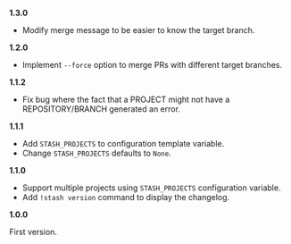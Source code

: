 **1.3.0**

- Modify merge message to be easier to know the target branch.

**1.2.0**

- Implement `--force` option to merge PRs with different target branches.

**1.1.2**

- Fix bug where the fact that a PROJECT might not have a REPOSITORY/BRANCH generated an error.

**1.1.1**

- Add `STASH_PROJECTS` to configuration template variable.
- Change `STASH_PROJECTS` defaults to `None`.

**1.1.0**

- Support multiple projects using `STASH_PROJECTS` configuration variable.
- Add `!stash version` command to display the changelog.


**1.0.0**


First version.